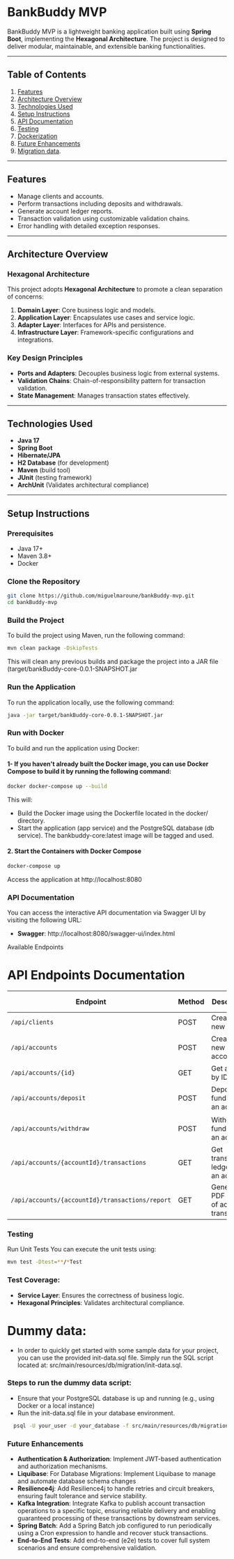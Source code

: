 # BankBuddy MVP

BankBuddy MVP is a lightweight banking application built using **Spring Boot**, implementing the **Hexagonal Architecture**. The project is designed to deliver modular, maintainable, and extensible banking functionalities.

---

## Table of Contents

1. [Features](#features)
2. [Architecture Overview](#architecture-overview)
3. [Technologies Used](#technologies-used)
4. [Setup Instructions](#setup-instructions)
5. [API Documentation](#api-documentation)
6. [Testing](#testing)
7. [Dockerization](#dockerization)
8. [Future Enhancements](#future-enhancements)
9. [Migration data](#dummy-data).

---

## Features

- Manage clients and accounts.
- Perform transactions including deposits and withdrawals.
- Generate account ledger reports.
- Transaction validation using customizable validation chains.
- Error handling with detailed exception responses.

---

## Architecture Overview

### Hexagonal Architecture
This project adopts **Hexagonal Architecture** to promote a clean separation of concerns:

1. **Domain Layer**: Core business logic and models.
2. **Application Layer**: Encapsulates use cases and service logic.
3. **Adapter Layer**: Interfaces for APIs and persistence.
4. **Infrastructure Layer**: Framework-specific configurations and integrations.

### Key Design Principles
- **Ports and Adapters**: Decouples business logic from external systems.
- **Validation Chains**: Chain-of-responsibility pattern for transaction validation.
- **State Management**: Manages transaction states effectively.

---

## Technologies Used

- **Java 17**
- **Spring Boot**
- **Hibernate/JPA**
- **H2 Database** (for development)
- **Maven** (build tool)
- **JUnit** (testing framework)
- **ArchUnit** (Validates architectural compliance)

---

## Setup Instructions

### Prerequisites
- Java 17+
- Maven 3.8+
- Docker

### Clone the Repository
```bash
git clone https://github.com/miguelmaroune/bankBuddy-mvp.git
cd bankBuddy-mvp
```
### Build the Project
To build the project using Maven, run the following command:
```bash
mvn clean package -DskipTests
```
This will clean any previous builds and package the project into a JAR file (target/bankBuddy-core-0.0.1-SNAPSHOT.jar
### Run the Application
To run the application locally, use the following command:

```bash
java -jar target/bankBuddy-core-0.0.1-SNAPSHOT.jar
```
### Run with Docker
To build and run the application using Docker:
#### 1- If you haven't already built the Docker image, you can use Docker Compose to build it by running the following command:
```bash
docker docker-compose up --build
```
This will:
 - Build the Docker image using the Dockerfile located in the docker/ directory.
 - Start the application (app service) and the PostgreSQL database (db service).
The bankbuddy-core:latest image will be tagged and used.
#### 2. Start the Containers with Docker Compose
```bash
docker-compose up
```
Access the application at http://localhost:8080

### API Documentation
You can access the interactive API documentation via Swagger UI by visiting the following URL:
- **Swagger**: http://localhost:8080/swagger-ui/index.html
  
Available Endpoints
# API Endpoints Documentation

| Endpoint                         | Method | Description                                      | Example Payload                                   |
|----------------------------------|--------|-------------------------------------------------|--------------------------------------------------|
| `/api/clients`                   | POST   | Create a new client                             | `{ "name": "John Doe" }`                         |
| `/api/accounts`                  | POST   | Create a new account                            | `{ "clientId": 1, "type": "SAVINGS" }`           |
| `/api/accounts/{id}`             | GET    | Get account by ID                               | N/A                                              |
| `/api/accounts/deposit`          | POST   | Deposit funds into an account                   | `{ "accountId": 1, "amount": 500 }`              |
| `/api/accounts/withdraw`         | POST   | Withdraw funds from an account                  | `{ "accountId": 1, "amount": 200 }`              |
| `/api/accounts/{accountId}/transactions` | GET    | Get transaction ledger for an account           | `{ "type": "VALID", "from": "01/01/2023" }`      |
| `/api/accounts/{accountId}/transactions/report` | GET    | Generate a PDF report of account transactions    | `{ "type": "PENDING", "from": "01/01/2023" }`    |


### Testing
Run Unit Tests
You can execute the unit tests using:
```bash
mvn test -Dtest=**/*Test
```
### Test Coverage:
- **Service Layer**: Ensures the correctness of business logic.
- **Hexagonal Principles**: Validates architectural compliance.

# Dummy data:
- In order to quickly get started with some sample data for your project, you can use the provided init-data.sql file. Simply run the SQL script located at:
  src/main/resources/db/migration/init-data.sql.
### Steps to run the dummy data script:
- Ensure that your PostgreSQL database is up and running (e.g., using Docker or a local instance)
- Run the init-data.sql file in your database environment.
```bash
  psql -U your_user -d your_database -f src/main/resources/db/migration/init-data.sql
```

### Future Enhancements

- **Authentication & Authorization**: Implement JWT-based authentication and authorization mechanisms.
- **Liquibase**: For Database Migrations: Implement Liquibase to manage and automate database schema changes
- **Resilience4j**: Add Resilience4j to handle retries and circuit breakers, ensuring fault tolerance and service stability.
- **Kafka Integration**: Integrate Kafka to publish account transaction operations to a specific topic, ensuring reliable delivery and enabling guaranteed processing of these transactions by downstream services.
- **Spring Batch**: Add a Spring Batch job configured to run periodically using a Cron expression to handle and recover stuck transactions.
- **End-to-End Tests**: Add end-to-end (e2e) tests to cover full system scenarios and ensure comprehensive validation.

